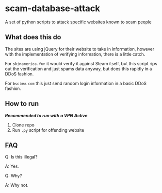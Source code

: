 # scam-database-attack

A set of python scripts to attack specific websites known to scam people

## What does this do

The sites are using jQuery for their website to take in information, however with the implementation of verifying information, there is a little catch.

For `skinamerica.fun` it would verify it against Steam itself, but this script rips out the verification and just spams data anyway, but does this rapidly in a DDoS fashion.

For `bsctmw.com` this just send random login information in a basic DDoS fashion.

## How to run

***Recommended to run with a VPN Active***

1. Clone repo
2. Run `.py` script for offending website

## FAQ

Q: Is this illegal?

A: Yes.

Q: Why?

A: Why not.
